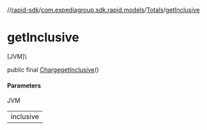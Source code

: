 //[rapid-sdk](../../../index.md)/[com.expediagroup.sdk.rapid.models](../index.md)/[Totals](index.md)/[getInclusive](get-inclusive.md)

# getInclusive

[JVM]\

public final [Charge](../-charge/index.md)[getInclusive](get-inclusive.md)()

#### Parameters

JVM

| |
|---|
| inclusive |
